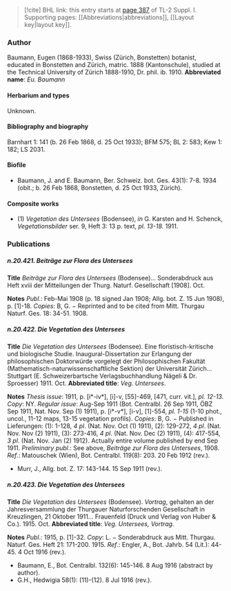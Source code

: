 > [!cite] BHL link: this entry starts at [page 387](https://www.biodiversitylibrary.org/page/33265114) of TL-2 Suppl. I.
> Supporting pages: [[Abbreviations|abbreviations]], [[Layout key|layout key]].

### Author

Baumann, Eugen (1868-1933), Swiss (Zürich, Bonstetten) botanist, educated in Bonstetten and Zürich, matric. 1888 (Kantonschule), studied at the Technical University of Zürich 1888-1910, Dr. phil. ib. 1910. 
**Abbreviated name**: *Eu. Baumann*

#### Herbarium and types

Unknown.

#### Bibliography and biography

Barnhart 1: 141 (b. 26 Feb 1868, d. 25 Oct 1933); BFM 575; BL 2: 583; Kew 1: 182; LS 2031.

#### Biofile

- Baumann, J. and E. Baumann, Ber. Schweiz. bot. Ges. 43(1): 7-8. 1934 (obit.; b. 26 Feb 1868, Bonstetten, d. 25 Oct 1933, Zürich).

#### Composite works

- (1) *Vegetation des Untersees* (Bodensee), *in* G. Karsten and H. Schenck, *Vegetationsbilder* ser. 9, Heft 3: 13 p. text, *pl. 13-18.* 1911.

### Publications

##### n.20.421. Beiträge zur Flora des Untersees

**Title**
*Beiträge zur Flora des Untersees* (Bodensee)... Sonderabdruck aus Heft xviii der Mitteilungen der Thurg. Naturf. Gesellschaft \[1908\]. Oct.

**Notes**
*Publ*.: Feb-Mai 1908 (p. 18 signed Jan 1908; Allg. bot. Z. 15 Jun 1908), p. \[1\]-18. *Copies*: B, G. − Reprinted and to be cited from Mitt. Thurgau Naturf. Ges. 18: 34-51. 1908.

##### n.20.422. Die Vegetation des Untersees

**Title**
*Die Vegetation des Untersees* (Bodensee). Eine floristisch-kritische und biologische Studie. Inaugural-Dissertation zur Erlangung der philosophischen Doktorwürde vorgelegt der Philosophischen Fakultät (Mathematisch-naturwissenschaftliche Sektion) der Universität Zürich... Stuttgart (E. Schweizerbartsche Verlagsbuchhandlung Nägeli & Dr. Sproesser) 1911. Oct.
**Abbreviated title**: *Veg. Untersees*.

**Notes**
*Thesis issue*: 1911, p. \[i\*-iv\*\], \[i\]-v, \[55\]-469, \[471, curr. vit.\], *pl. 12-13.* *Copy*: NY.
*Regular issue*: Aug-Sep 1911 (Bot. Centralbl. 26 Sep 1911, ÖBZ Sep 1911, Nat. Nov. Sep (1) 1911), p. \[i\*-v\*\], \[i-v\], \[1\]-554, *pl. 1-15* (1-10 phot., uncol., 11-12 maps, 13-15 vegetation profils). *Copies*: B, G. − Published in Lieferungen: (1): 1-128, *4 pl*. (Nat. Nov. Oct (1) 1911), (2): 129-272, *4 pl*. (Nat. Nov. Nov (2) 1911), (3): 273-416, *4 pl*. (Nat. Nov. Dec (2) 1911), (4): 417-554, *3 pl*. (Nat. Nov. Jan (2) 1912). Actually entire volume published by end Sep 1911.
*Preliminary publ*.: See above, *Beiträge zur Flora des Untersees*, 1908.
*Ref*.: Matouschek (Wien), Bot. Centralbl. 119(8): 203. 20 Feb 1912 (rev.).
- Murr, J., Allg. bot. Z. 17: 143-144. 15 Sep 1911 (rev.).

##### n.20.423. Die Vegetation des Untersees

**Title**
*Die Vegetation des Untersees* (Bodensee). *Vortrag*, gehalten an der Jahresversammlung der Thurgauer Naturforschenden Gesellschaft in Kreuzlingen, 21 Oktober 1911... Frauenfeld (Druck und Verlag von Huber & Co.). 1915. Oct.
**Abbreviated title**: *Veg. Untersees, Vortrag*.

**Notes**
*Publ*.: 1915, p. \[1\]-32. *Copy*: L. − Sonderabdruck aus Mitt. Thurgau. Naturf. Ges. Heft 21: 171-200. 1915.
*Ref*.: Engler, A., Bot. Jahrb. 54 (Lit.): 44-45. 4 Oct 1916 (rev.).
- Baumann, E., Bot. Centralbl. 132(6): 145-146. 8 Aug 1916 (abstract by author).
- G.H., Hedwigia 58(1): (11)-(12). 8 Jul 1916 (rev.).

